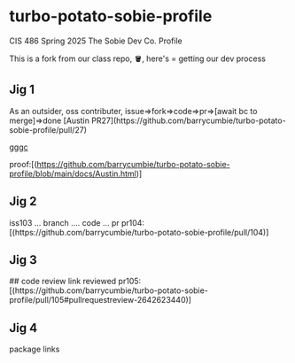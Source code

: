 # turbo-potato-sobie-profile
CIS 486 Spring 2025 The Sobie Dev Co. Profile

This is a fork from our class repo, 🪣, here's <dev jig> = getting our dev process


<h2>Jig 1</h2>
As an outsider, oss contributer, issue=>fork=>code=>pr=>[await bc to merge]=>done
[Austin PR27](https://github.com/barrycumbie/turbo-potato-sobie-profile/pull/27)

[gggc](gjgjggjj)

proof:[(https://github.com/barrycumbie/turbo-potato-sobie-profile/blob/main/docs/Austin.html)]

<h2>Jig 2</h2> 
iss103 ... branch .... code ... pr
pr104: [(https://github.com/barrycumbie/turbo-potato-sobie-profile/pull/104)]


<h2>Jig 3</h2>  
## code review link 
reviewed pr105:[(https://github.com/barrycumbie/turbo-potato-sobie-profile/pull/105#pullrequestreview-2642623440)]

<h2>Jig 4</h2> 
package links
